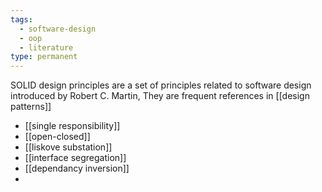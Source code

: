 ```yaml
---
tags:
  - software-design
  - oop
  - literature
type: permanent
---
```



SOLID design principles are a set of principles related to software design introduced by Robert C. Martin, They are frequent references in  [[design patterns]]

- [[single responsibility]]
- [[open-closed]]
- [[liskove substation]]
- [[interface segregation]]
- [[dependancy inversion]]
- 